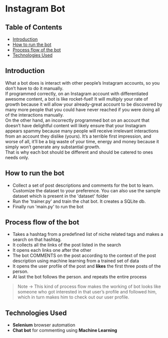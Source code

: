 # Instagram Bot #

## Table of Contents ##

- [Introduction](#introduction)
- [How to run the bot](#how-to-run-the-bot)
- [Process flow of the bot](#process-flow-of-the-bot)
- [Technologies Used](#technologies-used)
 
## Introduction ##
What a bot does is interact with other people’s Instagram accounts, so you don’t have to do it manually.  
If programmed correctly, on an Instagram account with differentiated awesome content, a bot is like rocket-fuel! 
It will multiply your rate of growth because it will allow your already-great account to be discovered by many more people that you could have never reached if you were doing all of the interactions manually.  
On the other hand, an incorrectly programmed bot on an account that doesn’t have delightful content will likely ensure that your Instagram appears spammy because many people will receive irrelevant interactions from an account they dislike (yours). 
It’s a terrible first impression, and worse of all, it’ll be a big waste of your time, energy and money because it simply won’t generate any substantial growth.  
That is why each bot should be different and should be catered to ones needs only.  

## How to run the bot ##
- Collect a set of post descriptions and comments for the bot to learn. Customize the dataset to your preference. You can also use the sample dataset which is present in the 'dataset' folder
- Run the 'trainer.py' and train the chat bot. It creates a SQLite db.
- Finally run 'main.py' to run the bot  

## Process flow of the bot ##
- Takes a hashtag from a predefined list of niche related tags and makes a search on that hashtag.
- It collects all the links of the post listed in the search
- It opens each links one after the other
- The bot COMMENTS on the post according to the context of the post description using machine learning from a trained set of data
- It opens the user profile of the post and __likes__ the first three posts of the person.
- At last the bot follows the person. and repeats the entire process  

> Note -> This kind of process flow makes the working of bot looks like someone who got interested in that user’s profile and followed him, which in turn makes him to check out our user profile.

## Technologies Used ##
- __Selenium__ browser automation
- __Chat bot__ for commenting using __Machine Learning__

